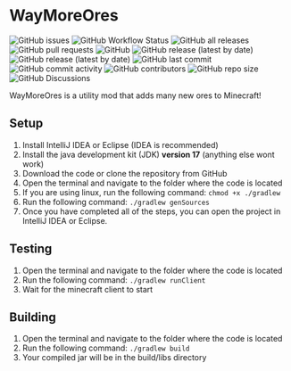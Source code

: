# WayMoreOres

![GitHub issues](https://img.shields.io/github/issues/basiccorruption/waymoreores?style=plastic)
![GitHub Workflow Status](https://img.shields.io/github/workflow/status/basiccorruption/waymoreores/build?style=plastic)
![GitHub all releases](https://img.shields.io/github/downloads/basiccorruption/waymoreores/total?style=plastic)
![GitHub pull requests](https://img.shields.io/github/issues-pr/basiccorruption/waymoreores?style=plastic)
![GitHub](https://img.shields.io/github/license/basiccorruption/waymoreores?style=plastic)
![GitHub release (latest by date)](https://img.shields.io/github/v/release/basiccorruption/waymoreores?display_name=tag&style=plastic)
![GitHub release (latest by date)](https://img.shields.io/github/v/release/basiccorruption/waymoreores?display_name=tag&include_prereleases&style=plastic)
![GitHub last commit](https://img.shields.io/github/last-commit/basiccorruption/waymoreores?style=plastic)
![GitHub commit activity](https://img.shields.io/github/commit-activity/w/basiccorruption/waymoreores?style=plastic)
![GitHub contributors](https://img.shields.io/github/contributors/basiccorruption/waymoreores?style=plastic)
![GitHub repo size](https://img.shields.io/github/repo-size/basiccorruption/waymoreores?style=plastic)
![GitHub Discussions](https://img.shields.io/github/discussions/basiccorruption/waymoreores?style=plastic)

WayMoreOres is a utility mod that adds many new ores to Minecraft!

## Setup

1. Install IntelliJ IDEA or Eclipse (IDEA is recommended)
2. Install the java development kit (JDK) **version 17** (anything else wont work)
3. Download the code or clone the repository from GitHub
4. Open the terminal and navigate to the folder where the code is located
5. If you are using linux, run the following command: `chmod +x ./gradlew`
6. Run the following command: `./gradlew genSources`
7. Once you have completed all of the steps, you can open the project in IntelliJ IDEA or Eclipse.

## Testing

1. Open the terminal and navigate to the folder where the code is located
2. Run the following command: `./gradlew runClient`
3. Wait for the minecraft client to start

## Building

1. Open the terminal and navigate to the folder where the code is located
2. Run the following command: `./gradlew build`
3. Your compiled jar will be in the build/libs directory

